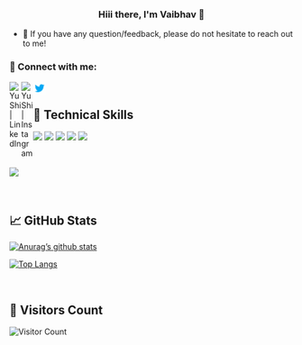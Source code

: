 

<h3 align="center">
Hiii there, I'm Vaibhav</a> 👋
</h3>

- 💬 If you have any question/feedback, please do not hesitate to reach out to me!


### 🤝 Connect with me:
<a href="https://www.linkedin.com/in/vaibhav-kale-914960215/"><img align="left" src="https://raw.githubusercontent.com/yushi1007/yushi1007/main/images/linkedin.svg" alt="Yu Shi | LinkedIn" width="21px"/></a>
<a href="https://instagram.com/vaiibhavkale"><img align="left" src="https://raw.githubusercontent.com/yushi1007/yushi1007/main/images/instagram.svg" alt="Yu Shi | Instagram" width="21px"/></a>
<a href="https://twitter.com/vaiibhavkale"><img align="left" src="https://github.com/vaiibhavkale/vaiibhavkale/blob/main/images/icons8-twitter%20(1).gif" alt="Yu Shi | Twitter" width="23px"/></a>
</br>


## 💼 Technical Skills

![](https://img.shields.io/badge/Code-Java-red)
![](https://img.shields.io/badge/Code-Python-brightgreen)
![](https://img.shields.io/badge/Code-React%20JS-blue)
![](https://img.shields.io/badge/Code-JavaScript-informational?style=flat&logo=JavaScript&color=F7DF1E)
![](https://img.shields.io/badge/Code-HTML5-informational?style=flat&logo=HTML5&color=E34F26)


</br>

![](https://img.shields.io/badge/Storage-Firebase-orange)

</br>


## 📈 GitHub Stats

[![Anurag’s github stats](https://github-readme-stats.vercel.app/api?username=vaiibhavkale)](https://github.com/vaiibhavkale)

[![Top Langs](https://github-readme-stats.vercel.app/api/top-langs/?username=vaiibhavkale&layout=compact)](https://github.com/vaiibhavkale)

<br>

## 👤 Visitors Count
![Visitor Count](https://profile-counter.glitch.me/vaiibhavkale/count.svg)

<!---
vaiibhavkale/vaiibhavkale is a ✨ special ✨ repository because its `README.md` (this file) appears on your GitHub profile.
You can click the Preview link to take a look at your changes.
--->
